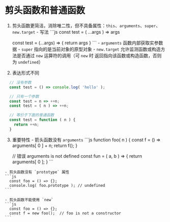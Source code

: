 
剪头函数和普通函数
=
  1. 剪头函数更简洁，消除唯二性，但不具备属性：`this`、`arguments`、`super`、`new.target`
    - 写法
    ```js
      const test = ( ...args ) => args

      const test = (...args) => { 
        return args
      }
    ```
    - `arguments` 函数内部获取实参数据
    - `super` 指向的是当前对象的原型对象
    - `new.target` 允许监测函数或构造方法是否通过 `new` 运算符的调用（可 `new` 时 返回指向该函数或构造函数，否则为 `undefined`）

  2. 表达形式不同
  ```js
    // 没有参数
    const test = () => console.log( 'hello' );

    // 只有一个参数
    const test = n => ++n;
    const test = ( n ) => ++n;

    // 等价于下面的普通函数
    const test = function ( n ) {
      return ++n;
    }
  ```

  3. 重要特性
    - 箭头函数没有 `arguments`
    ```js
      function foo( n ) {
        const f = () => arguments[ 0 ] + n;
        return f();
      }

      // 错误 arguments is not defined
      const fun = ( a, b ) => {
        return arguments[ 0 ];
      }
    ```

    - 剪头函数没有 `prototype` 属性
    ```js
      const foo = () => {};
      console.log( foo.prototype ); // undefined
    ```

    - 剪头函数不能使用 `new`
    ```js
      const foo = () => {};
      const f = new foo();  // foo is not a constructor
    ```